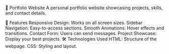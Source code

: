 

📌 Portfolio Website
A personal portfolio website showcasing projects, skills, and contact details.

🌟 Features
Responsive Design: Works on all screen sizes.
Sidebar Navigation: Easy-to-access sections.
Smooth Animations: Hover effects and transitions.
Contact Form: Users can send messages.
Project Showcase: Display your best projects.
🛠️ Technologies Used
HTML: Structure of the webpage.
CSS: Styling and layout.
